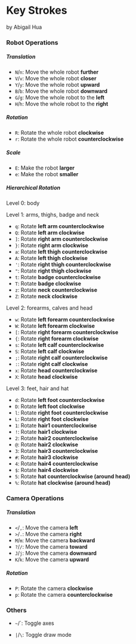 # Key Strokes

by Abigail Hua

### Robot Operations

##### Translation

* `N`/`n`: Move the whole robot **further**
* `V`/`v`: Move the whole robot **closer**
* `Y`/`y`: Move the whole robot **upward**
* `B`/`b`: Move the whole robot **downward**
* `G`/`g`: Move the whole robot to the **left**
* `H`/`h`: Move the whole robot to the **right**

##### Rotation

* `R`: Rotate the whole robot **clockwise**
* `r`: Rotate the whole robot **counterclockwise**

##### Scale

* `E`: Make the robot **larger**
* `e`: Make the robot **smaller**

##### Hierarchical Rotation

Level 0: body

Level 1: arms, thighs, badge and neck

* `q`: Rotate **left arm counterclockwise**
* `Q`: Rotate **left arm clockwise**
* `]`: Rotate **right arm counterclockwise**
* `}`: Rotate **right arm clockwise**
* `a`: Rotate **left thigh counterclockwise**
* `A`: Rotate **left thigh clockwise**
* `'`: Rotate **right thigh counterclockwise**
* `"`: Rotate **right thigh clockwise**
* `t`: Rotate **badge counterclockwise**
* `T`: Rotate **badge clockwise**
* `z`: Rotate **neck counterclockwise**
* `Z`: Rotate **neck clockwise**

Level 2: forearms, calves and head

* `w`: Rotate **left forearm counterclockwise**
* `W`: Rotate **left forearm clockwise**
* `[`: Rotate **right forearm counterclockwise**
* `{`: Rotate **right forearm clockwise**
* `s`: Rotate **left calf counterclockwise**
* `S`: Rotate **left calf clockwise**
* `;`: Rotate **right calf counterclockwise**
* `:`: Rotate **right calf clockwise**
* `x`: Rotate **head counterclockwise**
* `X`: Rotate **head clockwise**

Level 3: feet, hair and hat

* `d`: Rotate **left foot counterclockwise**
* `D`: Rotate **left foot clockwise**
* `l`: Rotate **right foot counterclockwise**
* `L`: Rotate **right foot clockwise**
* `1`: Rotate **hair1 counterclockwise**
* `!`: Rotate **hair1 clockwise**
* `2`: Rotate **hair2 counterclockwise**
* `@`: Rotate **hair2 clockwise**
* `3`: Rotate **hair3 counterclockwise**
* `#`: Rotate **hair3 clockwise**
* `4`: Rotate **hair4 counterclockwise**
* `$`: Rotate **hair4 clockwise**
* `5`: Rotate **hat counterclockwise (around head)**
* `%`: Rotate **hat clockwise (around head)**

### Camera Operations

##### Translation

* `<`/`,`: Move the camera **left**
* `>`/`.`: Move the camera **right**
* `M`/`m`: Move the camera **backward**
* `?`/`/`: Move the camera **toward**
* `J`/`j`: Move the camera **downward**
* `K`/`k`: Move the camera **upward**

##### Rotation

* `P`: Rotate the camera **clockwise**
* `p`: Rotate the camera **counterclockwise**

### Others

* `~`/`: Toggle axes

* `|`/`\`: Toggle draw mode

